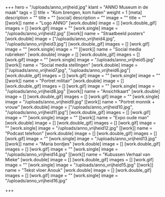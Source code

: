 +++
hero = "/uploads/anno_vrijheid.jpg"
klant = "ANNO Museum in de maak"
tags = []
title = "Kom brengen, kom halen"
weight = 1
[meta]
description = ""
title = ""
[social]
description = ""
image = ""
title = ""
[[work]]
name = "Logo ANNO"
[work.double]
image = []
[work.double_gif]
images = []
[work.gif]
image = ""
[work.single]
image = "/uploads/anno_vrijheid2.jpg"
[[work]]
name = "Straatbeeld posters"
[work.double]
image = ["/uploads/anno_vrijheid4.jpg", "/uploads/anno_vrijheid3.jpg"]
[work.double_gif]
images = []
[work.gif]
image = ""
[work.single]
image = ""
[[work]]
name = "Social media rubrieken"
[work.double]
image = []
[work.double_gif]
images = []
[work.gif]
image = ""
[work.single]
image = "/uploads/anno_vrijheid5.jpg"
[[work]]
name = "Social media stellingen"
[work.double]
image = ["/uploads/anno_vrijheid7.jpg", "/uploads/anno_vrijheid6.jpg"]
[work.double_gif]
images = []
[work.gif]
image = ""
[work.single]
image = ""
[[work]]
name = "Portret militair"
[work.double]
image = []
[work.double_gif]
images = []
[work.gif]
image = ""
[work.single]
image = "/uploads/anno_vrijheid8.jpg"
[[work]]
name = "Ansichtkaart"
[work.double]
image = []
[work.double_gif]
images = []
[work.gif]
image = ""
[work.single]
image = "/uploads/anno_vrijheid9.jpg"
[[work]]
name = "Portret monnik + vrouw"
[work.double]
image = ["/uploads/anno_vrijheid10.jpg", "/uploads/anno_vrijheid11.jpg"]
[work.double_gif]
images = []
[work.gif]
image = ""
[work.single]
image = ""
[[work]]
name = "Expo oude man"
[work.double]
image = []
[work.double_gif]
images = []
[work.gif]
image = ""
[work.single]
image = "/uploads/anno_vrijheid12.jpg"
[[work]]
name = "Podcast telefoon"
[work.double]
image = []
[work.double_gif]
images = []
[work.gif]
image = ""
[work.single]
image = "/uploads/anno_vrijheid13.jpg"
[[work]]
name = "Maria bordjes"
[work.double]
image = []
[work.double_gif]
images = []
[work.gif]
image = ""
[work.single]
image = "/uploads/anno_vrijheid14.jpg"
[[work]]
name = "Kubussen Verhaal van Mieke"
[work.double]
image = []
[work.double_gif]
images = []
[work.gif]
image = ""
[work.single]
image = "/uploads/anno_vrijheid15.jpg"
[[work]]
name = "Tekst vloer Anouk"
[work.double]
image = []
[work.double_gif]
images = []
[work.gif]
image = ""
[work.single]
image = "/uploads/anno_vrijheid16.jpg"

+++
